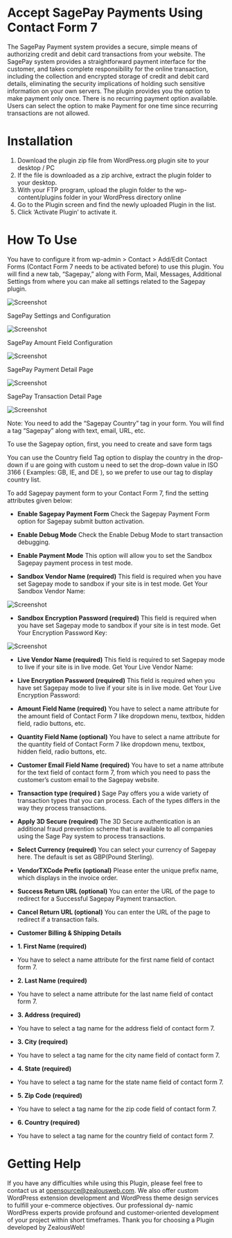 # Accept SagePay Payments Using Contact Form 7
The SagePay Payment system provides a secure, simple means of authorizing credit and debit card transactions from your website.
The SagePay system provides a straightforward payment interface for the customer, and takes complete responsibility for the online transaction, including the collection and encrypted storage of credit and debit card details, eliminating the security implications of holding such sensitive information on your own servers.
The plugin provides you the option to make payment only once. There is no recurring payment option available. Users can select the option to make Payment for one time since recurring transactions are not allowed.

# Installation
1. Download the plugin zip file from WordPress.org plugin site to your desktop / PC
2. If the file is downloaded as a zip archive, extract the plugin folder to your desktop.
3. With your FTP program, upload the plugin folder to the wp-content/plugins folder in your WordPress directory online
4. Go to the Plugin screen and find the newly uploaded Plugin in the list.
5. Click ‘Activate Plugin’ to activate it.

# How To Use

You have to configure it from wp-admin > Contact > Add/Edit Contact Forms (Contact Form 7 needs to be activated before) to use this plugin.
You will find a new tab, “Sagepay,” along with Form, Mail, Messages, Additional Settings from where you can make all settings related to the Sagepay plugin.

![Screenshot](resources/img/image-1.png)

SagePay Settings and Configuration

![Screenshot](resources/img/image-2.png)

SagePay Amount Field Configuration

![Screenshot](resources/img/image-3.png)

SagePay Payment Detail Page

![Screenshot](resources/img/image-4.png)

SagePay Transaction Detail Page

![Screenshot](resources/img/image-5.png)

Note: You need to add the “Sagepay Country” tag in your form. You will find a tag “Sagepay” along with text, email, URL, etc.

To use the Sagepay option, first, you need to create and save form tags

You can use the Country field Tag option to display the country in the drop-down if u are going with custom u need to set the drop-down value in ISO 3166 ( Examples: GB, IE, and DE ), so we prefer to use our tag to display country list.

To add Sagepay payment form to your Contact Form 7, find the setting attributes given below:

- **Enable Sagepay Payment Form**
Check the Sagepay Payment Form option for Sagepay submit button activation.

- **Enable Debug Mode**
Check the Enable Debug Mode to start transaction debugging.

- **Enable Payment Mode**
This option will allow you to set the Sandbox Sagepay payment process in test mode.

- **Sandbox Vendor Name (required)**
This field is required when you have set Sagepay mode to sandbox if your site is in test mode.
Get Your Sandbox Vendor Name:

![Screenshot](resources/img/image-6.png)

- **Sandbox Encryption Password (required)**
This field is required when you have set Sagepay mode to sandbox if your site is in test mode.
Get Your Encryption Password Key:

![Screenshot](resources/img/image-7.png)

- **Live Vendor Name (required)**
This field is required to set Sagepay mode to live if your site is in live mode.
Get Your Live Vendor Name:

- **Live Encryption Password (required)**
This field is required when you have set Sagepay mode to live if your site is in live mode.
Get Your Live Encryption Password:

- **Amount Field Name (required)**
You have to select a name attribute for the amount field of Contact Form 7 like dropdown menu, textbox, hidden field, radio buttons, etc.

- **Quantity Field Name (optional)**
You have to select a name attribute for the quantity field of Contact Form 7 like dropdown menu, textbox, hidden field, radio buttons, etc.

- **Customer Email Field Name (required)**
You have to set a name attribute for the text field of contact form 7, from which you need to pass the customer’s custom email to the Sagepay website.

- **Transaction type (required )**
Sage Pay offers you a wide variety of transaction types that you can process. Each of the types differs in the way they process transactions.

- **Apply 3D Secure (required)**
The 3D Secure authentication is an additional fraud prevention scheme that is available to all companies using the Sage Pay system to process transactions.

- **Select Currency (required)**
You can select your currency of Sagepay here. The default is set as GBP(Pound Sterling).

- **VendorTXCode Prefix (optional)**
Please enter the unique prefix name, which displays in the invoice order.

- **Success Return URL (optional)**
You can enter the URL of the page to redirect for a Successful Sagepay Payment transaction.

- **Cancel Return URL (optional)**
You can enter the URL of the page to redirect if a transaction fails.

- **Customer Billing & Shipping Details**
- **1. First Name (required)**
- You have to select a name attribute for the first name field of contact form 7.

- **2. Last Name (required)**
- You have to select a name attribute for the last name field of contact form 7.

- **3. Address (required)**
- You have to select a tag name for the address field of contact form 7.

- **3. City (required)**
- You have to select a tag name for the city name field of contact form 7.

- **4. State (required)**
- You have to select a tag name for the state name field of contact form 7.

- **5. Zip Code (required)**
- You have to select a tag name for the zip code field of contact form 7.

- **6. Country (required)**
- You have to select a tag name for the country field of contact form 7.

# Getting Help

If you have any difficulties while using this Plugin, please feel free to contact us at opensource@zealousweb.com. We also offer custom WordPress extension development and WordPress theme design services to fulfill your e-commerce objectives. Our professional dy‐ namic WordPress experts provide profound and customer-oriented development of your project within short timeframes. Thank you for choosing a Plugin developed by ZealousWeb!
